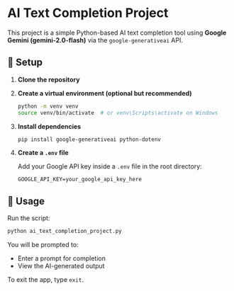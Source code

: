 # AI Text Completion Project

This project is a simple Python-based AI text completion tool using **Google Gemini (gemini-2.0-flash)** via the `google-generativeai` API.

## 🔧 Setup

1. **Clone the repository**

2. **Create a virtual environment (optional but recommended)**

   ```bash
   python -m venv venv
   source venv/bin/activate  # or venv\Scripts\activate on Windows
   ```

3. **Install dependencies**

   ```bash
   pip install google-generativeai python-dotenv
   ```

4. **Create a `.env` file**

   Add your Google API key inside a `.env` file in the root directory:

   ```
   GOOGLE_API_KEY=your_google_api_key_here
   ```

## 🚀 Usage

Run the script:

```bash
python ai_text_completion_project.py
```

You will be prompted to:

* Enter a prompt for completion
* View the AI-generated output

To exit the app, type `exit`.

